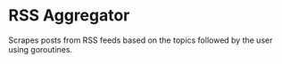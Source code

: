 # RSS Aggregator

Scrapes posts from RSS feeds based on the topics followed by the user using goroutines.
